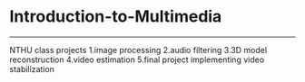 # Introduction-to-Multimedia
----------------------------------------------
NTHU class projects
1.image processing 
2.audio filtering
3.3D model reconstruction 
4.video estimation
5.final project implementing video stabilization
